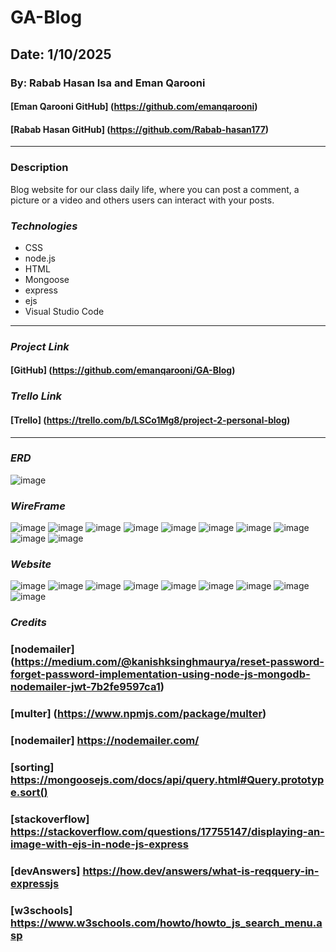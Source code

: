 # GA-Blog
## Date: 1/10/2025
### By: Rabab Hasan Isa and Eman Qarooni
#### [Eman Qarooni GitHub] (https://github.com/emanqarooni)
#### [Rabab Hasan GitHub] (https://github.com/Rabab-hasan177)

***
### Description
Blog website for our class daily life, where you can post a comment, a picture or a video and others users can interact with your posts.
### ***Technologies***
* CSS
* node.js
* HTML
* Mongoose
* express
* ejs
* Visual Studio Code
***
### ***Project Link***
#### [GitHub] (https://github.com/emanqarooni/GA-Blog)

### ***Trello Link***
#### [Trello] (https://trello.com/b/LSCo1Mg8/project-2-personal-blog)

***
### ***ERD***
![image](./views/prototype.images/EDRR&E.png)

### ***WireFrame***
![image](./wireframe.images/Screenshot%20(37).png)
![image](./wireframe.images/Screenshot%20(38).png)
![image](./wireframe.images/Screenshot%20(39).png)
![image](./wireframe.images/Screenshot%20(40).png)
![image](./wireframe.images/Screenshot%20(41).png)
![image](./wireframe.images/Screenshot%20(42).png)
![image](./wireframe.images/Screenshot%20(43).png)
![image](./wireframe.images/Screenshot%20(44).png)
![image](./wireframe.images/Screenshot%20(45).png)
![image](./wireframe.images/Screenshot%20(47).png)

### ***Website***
![image](./views/prototype.images/Screenshot%20(58).png)
![image](./views/prototype.images/Screenshot%20(59).png)
![image](./views/prototype.images/Screenshot%20(60).png)
![image](./views/prototype.images/Screenshot%20(61).png)
![image](./views/prototype.images/Screenshot%20(63).png)
![image](./views/prototype.images/Screenshot%20(64).png)
![image](./views/prototype.images/Screenshot%20(65).png)
![image](./views/prototype.images/Screenshot%20(66).png)
![image](./views/prototype.images/Screenshot%20(67).png)

### ***Credits***
### [nodemailer] (https://medium.com/@kanishksinghmaurya/reset-password-forget-password-implementation-using-node-js-mongodb-nodemailer-jwt-7b2fe9597ca1)

### [multer] (https://www.npmjs.com/package/multer)

### [nodemailer] https://nodemailer.com/

### [sorting] https://mongoosejs.com/docs/api/query.html#Query.prototype.sort()

### [stackoverflow] https://stackoverflow.com/questions/17755147/displaying-an-image-with-ejs-in-node-js-express

### [devAnswers] https://how.dev/answers/what-is-reqquery-in-expressjs

### [w3schools] https://www.w3schools.com/howto/howto_js_search_menu.asp
